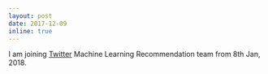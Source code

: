 ```yaml
---
layout: post
date: 2017-12-09
inline: true
---
```

I am joining <a href="https://twitter.com/"> Twitter</a> Machine Learning Recommendation team from 8th Jan, 2018.
